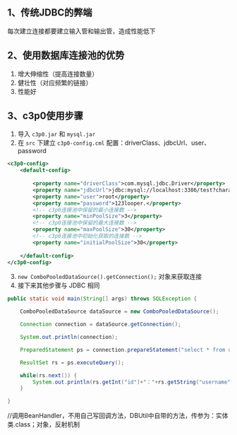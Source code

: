 ## 1、传统JDBC的弊端

每次建立连接都要建立输入管和输出管，造成性能低下



## 2、使用数据库连接池的优势

1. 增大伸缩性（提高连接数量）
2. 健壮性（对应频繁的链接）
3. 性能好



## 3、c3p0使用步骤

1. 导入 `c3p0.jar`  和 `mysql.jar`
2. 在 `src` 下建立 `c3p0-config.cml` 配置：driverClass、jdbcUrl、user、password

~~~xml
<c3p0-config>
	<default-config>
	
		<property name="driverClass">com.mysql.jdbc.Driver</property>
     	<property name="jdbcUrl">jdbc:mysql://localhost:3306/test?characterEncoding=UTF-8</property>
     	<property name="user">root</property>
     	<property name="password">123looper.</property>
     	<!-- c3p0连接池中保留的最小连接数 -->
     	<property name="minPoolSize">3</property>
     	<!-- c3p0连接池中保留的最大连接数 -->
     	<property name="maxPoolSize">30</property>
     	<!-- c3p0连接池中初始化获取的连接数 -->
     	<property name="initialPoolSize">30</property>
     	
	</default-config>
</c3p0-config>
~~~

3. `new ComboPooledDataSource().getConnection();` 对象来获取连接
4. 接下来其他步骤与 JDBC 相同

~~~java
public static void main(String[] args) throws SQLException {

    ComboPooledDataSource dataSource = new ComboPooledDataSource();

    Connection connection = dataSource.getConnection();

    System.out.println(connection);

    PreparedStatement ps = connection.prepareStatement("select * from user");

    ResultSet rs = ps.executeQuery();

    while(rs.next()) {
        System.out.println(rs.getInt("id")+"："+rs.getString("username"));
    }

}
~~~



//调用BeanHandler，不用自己写回调方法，DBUtil中自带的方法，传参为：实体类.class；对象，反射机制